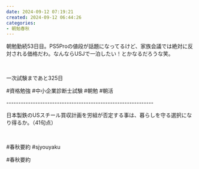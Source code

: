 ```yaml
---
date: 2024-09-12 07:19:21
created: 2024-09-12 06:44:26
categories:
- 朝勉春秋
---
```


朝勉勤続53日目。PS5Proの値段が話題になってるけど、家族会議では絶対に反対される価格だわ。なんならUSJで一泊したい！とかなるだろうな笑。

<br>

一次試験まであと325日

#資格勉強 #中小企業診断士試験 #朝勉 #朝活

\-------------------------------------------------------------

日本製鉄のUSスチール買収計画を労組が否定する事は、暮らしを守る選択になり得るか。（41句点）

<br>

#春秋要約 #sjyouyaku

#春秋要約